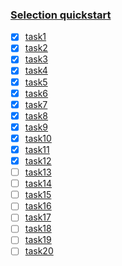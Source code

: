 ### [Selection quickstart](https://coderun.yandex.ru/selections/quickstart)

- [X] [task1](https://coderun.yandex.ru/problem/season-tasks)
- [X] [task2](https://coderun.yandex.ru/problem/triangle)
- [X] [task3](https://coderun.yandex.ru/problem/more-your-neighbors)
- [X] [task4](https://coderun.yandex.ru/problem/calculate-tags)
- [X] [task5](https://coderun.yandex.ru/problem/quadratic-equation)
- [X] [task6](https://coderun.yandex.ru/problem/open-calculator)
- [X] [task7](https://coderun.yandex.ru/problem/number-words-text)
- [X] [task8](https://coderun.yandex.ru/problem/list-growing)
- [X] [task9](https://coderun.yandex.ru/problem/matrix-operations)
- [X] [task10](https://coderun.yandex.ru/problem/gcd-and-lcm)
- [X] [task11](https://coderun.yandex.ru/problem/dictionary-synonyms)
- [X] [task12](https://coderun.yandex.ru/problem/nearest-number)
- [ ] [task13]()
- [ ] [task14]()
- [ ] [task15]()
- [ ] [task16]()
- [ ] [task17]()
- [ ] [task18]()
- [ ] [task19]()
- [ ] [task20]()
